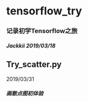 # tensorflow_try
### 记录初学Tensorflow之旅
##### Jackkii    2019/03/18
##
## Try_scatter.py
2019/03/31  
##### 画散点图初体验
##
###
